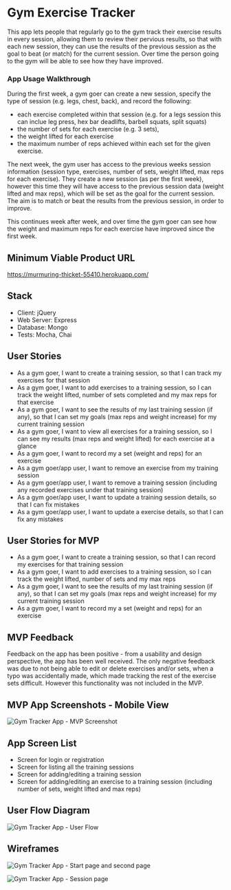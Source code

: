 # Gym Exercise Tracker

This app lets people that regularly go to the gym track their exercise results in every session, allowing them to review their pervious results, so that with each new session, they can use the results of the previous session as the goal to beat (or match) for the current session. Over time the person going to the gym will be able to see how they have improved. 

### App Usage Walkthrough

During the first week, a gym goer can create a new session, specify the type of session (e.g. legs, chest, back), and record the following:
- each exercise completed within that session (e.g. for a legs session this can inclue leg press, hex bar deadlifts, barbell squats, split squats)
- the number of sets for each exercise (e.g. 3 sets), 
- the weight lifted for each exercise 
- the maximum number of reps achieved within each set for the given exercise.

The next week, the gym user has access to the previous weeks session information (session type, exercises, number of sets, weight lifted, max reps for each exercise). They create a new session (as per the first week), however this time they will have access to the previous session data (weight lifted and max reps), which will be set as the goal for the current session. The aim is to match or beat the results from the previous session, in order to improve.

This continues week after week, and over time the gym goer can see how the weight and maximum reps for each exercise have improved since the first week.

## Minimum Viable Product URL

https://murmuring-thicket-55410.herokuapp.com/

## Stack

* Client: jQuery
* Web Server: Express
* Database: Mongo
* Tests: Mocha, Chai

## User Stories

- As a gym goer, I want to create a training session, so that I can track my exercises for that session
- As a gym goer, I want to add exercises to a training session, so I can track the weight lifted, number of sets completed and my max reps for that exercise
- As a gym goer, I want to see the results of my last training session (if any), so that I can set my goals (max reps and weight increase) for my current training session
- As a gym goer, I want to view all exercises for a training session, so I can see my results (max reps and weight lifted) for each exercise at a glance
- As a gym goer, I want to record my a set (weight and reps) for an exercise
- As a gym goer/app user, I want to remove an exercise from my training session
- As a gym goer/app user, I want to remove a training session (including any recorded exercises under that training session)
- As a gym goer/app user, I want to update a training session details, so that I can fix mistakes
- As a gym goer/app user, I want to update a exercise details, so that I can fix any mistakes

## User Stories for MVP

- As a gym goer, I want to create a training session, so that I can record my exercises for that training session
- As a gym goer, I want to add exercises to a training session, so I can track the weight lifted, number of sets and my max reps
- As a gym goer, I want to see the results of my last training session (if any), so that I can set my goals (max reps and weight increase) for my current training session
- As a gym goer, I want to record my a set (weight and reps) for an exercise

## MVP Feedback

Feedback on the app has been positive - from a usability and design perspective, the app has been well received. The only negative feedback was due to not being able to edit or delete exercises and/or sets, when a typo was accidentally made, which made tracking the rest of the exercise sets difficult. However this functionality was not included in the MVP.  

## MVP App Screenshots - Mobile View

![Gym Tracker App - MVP Screenshot](https://github.com/abandisch/gym-tracker-app/blob/master/resources/gym-tracker-mvp-screenshots.jpg)

## App Screen List

- Screen for login or registration
- Screen for listing all the training sessions
- Screen for adding/editing a training session
- Screen for adding/editing an exercise to a training session (including number of sets, weight lifted and max reps)

## User Flow Diagram

![Gym Tracker App - User Flow](https://github.com/abandisch/gym-tracker-app/blob/master/resources/user-flow.jpg)

## Wireframes

![Gym Tracker App - Start page and second page](https://github.com/abandisch/gym-tracker-app/blob/master/resources/Mobile_View_Page_1_and_2_templates.png)

![Gym Tracker App - Session page](https://github.com/abandisch/gym-tracker-app/blob/master/resources/Mobile_View_Page_3_templates.png)


